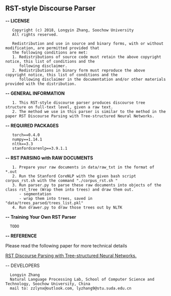 ## RST-style Discourse Parser

<b>-- LICENSE</b>
```
   Copyright (c) 2018, Longyin Zhang, Soochow University
   All rights reserved.

   Redistribution and use in source and binary forms, with or without modification, are permitted provided that
   the following conditions are met:
   1. Redistributions of source code must retain the above copyright notice, this list of conditions and the
      following disclaimer.
   2. Redistributions in binary form must reproduce the above copyright notice, this list of conditions and the
      following disclaimer in the documentation and/or other materials provided with the distribution.
```

<b>-- GENERAL INFORMATION</b>
```
   1. This RST-style discourse parser produces discourse tree structure on full-text level, given a raw text.
   2. The method we use in this parser is similar to the method in the paper RST Discourse Parsing with Tree-structured Neural Networks.
```

<b>-- REQUIRED PACKAGES</b>
```
   torch==0.4.0 
   numpy==1.14.1
   nltk==3.3
   stanfordcorenlp==3.9.1.1
```

<b>-- RST PARSING with RAW DOCUMENTS</b>
```
   1. Prepare your raw documents in data/raw_txt in the format of *.out
   2. Run the Stanford CoreNLP with the given bash script corpus_rst.sh with the command "./corpus_rst.sh "
   3. Run parser.py to parse these raw documents into objects of the class rst_tree (Wrap them into trees) and draw them out.
      - segmentation
      - wrap them into trees, saved in "data/trees_parsed/trees_list.pkl"
   4. Run drawer.py to draw those trees out by NLTK
```

<b>-- Training Your Own RST Parser</b>

      TODO

<b>-- REFERENCE</b>

   Please read the following paper for more technical details
   
   [RST Discourse Parsing with Tree-structured Neural Networks.](https://link.springer.com/chapter/10.1007/978-981-13-3083-4_2)

-- DEVELOPERS
```
  Longyin Zhang
  Natural Language Processing Lab, School of Computer Science and Technology, Soochow University, China
  mail to: zzlynx@outlook.com, lyzhang9@stu.suda.edu.cn

```
  